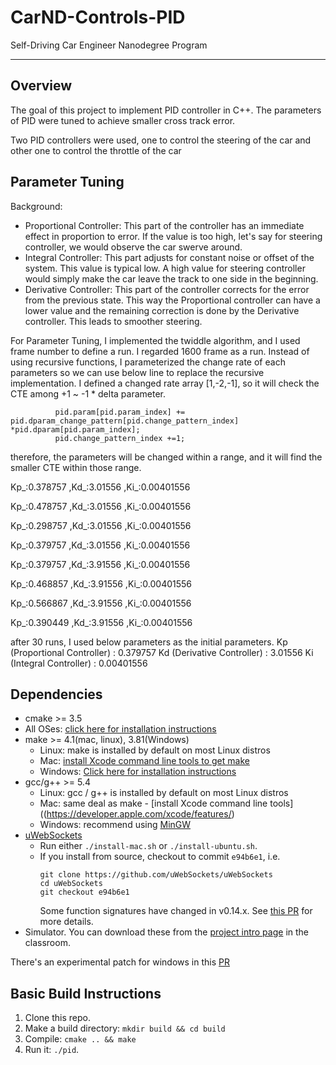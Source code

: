 # CarND-Controls-PID
Self-Driving Car Engineer Nanodegree Program

---
Overview
---
The goal of this project to implement PID controller in C++. The parameters of PID were tuned to achieve smaller cross track error.

Two PID controllers were used, one to control the steering of the car and other one to control the throttle of the car

Parameter Tuning
---
Background:
* Proportional Controller: This part of the controller has an immediate effect in proportion to error.  If the value is too high, let's say for steering controller, we would observe the car swerve around.
* Integral Controller: This part adjusts for constant noise or offset of the system. This value is typical low. A high value for steering controller would simply make the car leave the track to one side in the beginning. 
* Derivative Controller: This part of the controller corrects for the error from the previous state. This way the Proportional controller can have a lower value and the remaining correction is done by the Derivative controller. This leads to smoother steering. 

For Parameter Tuning, I implemented the twiddle algorithm, and I used frame number to define a run. I regarded 1600 frame as a run.
Instead of using recursive functions, I parameterized the change rate of each parameters so we can use below line to replace the recursive implementation.  I defined a changed rate array [1,-2,-1], so it will check the CTE among +1 ~ -1 * delta parameter.

              pid.param[pid.param_index] += pid.dparam_change_pattern[pid.change_pattern_index] *pid.dparam[pid.param_index];        
              pid.change_pattern_index +=1;

therefore, the parameters will be changed within a range, and it will find the smaller CTE within those range.

Kp_:0.378757 ,Kd_:3.01556 ,Ki_:0.00401556

Kp_:0.478757 ,Kd_:3.01556 ,Ki_:0.00401556

Kp_:0.298757 ,Kd_:3.01556 ,Ki_:0.00401556

Kp_:0.379757 ,Kd_:3.01556 ,Ki_:0.00401556

Kp_:0.379757 ,Kd_:3.91556 ,Ki_:0.00401556

Kp_:0.468857 ,Kd_:3.91556 ,Ki_:0.00401556

Kp_:0.566867 ,Kd_:3.91556 ,Ki_:0.00401556

Kp_:0.390449 ,Kd_:3.91556 ,Ki_:0.00401556

  
after 30 runs, I used below parameters as the initial parameters.
Kp (Proportional Controller) : 0.379757
Kd (Derivative Controller) : 3.01556
Ki (Integral Controller) : 0.00401556
## Dependencies

* cmake >= 3.5
 * All OSes: [click here for installation instructions](https://cmake.org/install/)
* make >= 4.1(mac, linux), 3.81(Windows)
  * Linux: make is installed by default on most Linux distros
  * Mac: [install Xcode command line tools to get make](https://developer.apple.com/xcode/features/)
  * Windows: [Click here for installation instructions](http://gnuwin32.sourceforge.net/packages/make.htm)
* gcc/g++ >= 5.4
  * Linux: gcc / g++ is installed by default on most Linux distros
  * Mac: same deal as make - [install Xcode command line tools]((https://developer.apple.com/xcode/features/)
  * Windows: recommend using [MinGW](http://www.mingw.org/)
* [uWebSockets](https://github.com/uWebSockets/uWebSockets)
  * Run either `./install-mac.sh` or `./install-ubuntu.sh`.
  * If you install from source, checkout to commit `e94b6e1`, i.e.
    ```
    git clone https://github.com/uWebSockets/uWebSockets 
    cd uWebSockets
    git checkout e94b6e1
    ```
    Some function signatures have changed in v0.14.x. See [this PR](https://github.com/udacity/CarND-MPC-Project/pull/3) for more details.
* Simulator. You can download these from the [project intro page](https://github.com/udacity/self-driving-car-sim/releases) in the classroom.

There's an experimental patch for windows in this [PR](https://github.com/udacity/CarND-PID-Control-Project/pull/3)

## Basic Build Instructions

1. Clone this repo.
2. Make a build directory: `mkdir build && cd build`
3. Compile: `cmake .. && make`
4. Run it: `./pid`. 




